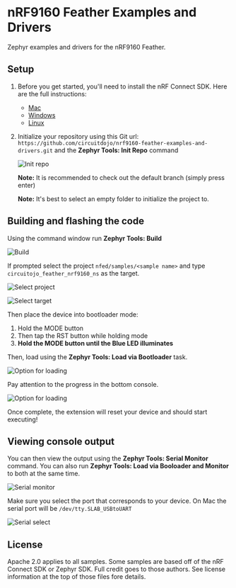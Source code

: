 # nRF9160 Feather Examples and Drivers

Zephyr examples and drivers for the nRF9160 Feather.

## Setup

1. Before you get started, you'll need to install the nRF Connect SDK. Here are
   the full instructions:

   - [Mac](https://docs.jaredwolff.com/nrf9160-sdk-setup-mac.html)
   - [Windows](https://docs.jaredwolff.com/nrf9160-sdk-setup-windows.html)
   - [Linux](https://docs.jaredwolff.com/nrf9160-sdk-setup-linux.html)

2. Initialize your repository using this Git url:
   `https://github.com/circuitdojo/nrf9160-feather-examples-and-drivers.git` and
   the **Zephyr Tools: Init Repo** command

   ![Init repo](img/init-repo.png)

   **Note:** It is recommended to check out the default branch (simply press
   enter)

   **Note:** It's best to select an empty folder to initialize the project to.

## Building and flashing the code

Using the command window run **Zephyr Tools: Build**

![Build](img/build.png)

If prompted select the project `nfed/samples/<sample name>` and type
`circuitojo_feather_nrf9160_ns` as the target.

![Select project](img/select-project.png)

![Select target](img/select-target.png)

Then place the device into bootloader mode:

1. Hold the MODE button
2. Then tap the RST button while holding mode
3. **Hold the MODE button until the Blue LED illuminates**

Then, load using the **Zephyr Tools: Load via Bootloader** task.

![Option for loading](img/load-via-newtmgr.png)

Pay attention to the progress in the bottom console.

![Option for loading](img/load-via-newtmgr-progress.png)

Once complete, the extension will reset your device and should start executing!

## Viewing console output

You can then view the output using the **Zephyr Tools: Serial Monitor** command.
You can also run **Zephyr Tools: Load via Booloader and Monitor** to both at the
same time.

![Serial monitor](img/serial-monitor.png)

Make sure you select the port that corresponds to your device. On Mac the serial
port will be `/dev/tty.SLAB_USBtoUART`

![Serial select](img/serial-select.png)

## License

Apache 2.0 applies to all samples. Some samples are based off of the nRF Connect
SDK or Zephyr SDK. Full credit goes to those authors. See license information at
the top of those files fore details.
